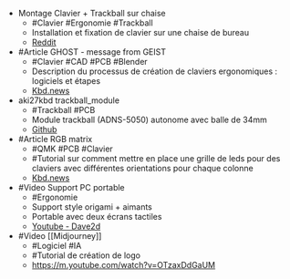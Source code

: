 - Montage Clavier + Trackball sur chaise
	- #Clavier #Ergonomie #Trackball
	- Installation et fixation de clavier sur une chaise de bureau
	- [Reddit](https://www.reddit.com/r/ErgoMechKeyboards/comments/117qeq0/improved_keyboard_chair_mounts_and_added_mount/)
- #Article GHOST - message from GEIST
	- #Clavier #CAD #PCB #Blender
	- Description du processus de création de claviers ergonomiques : logiciels et étapes
	- [Kbd.news](https://kbd.news/GHOST-message-from-GEIST-1799.html)
- aki27kbd trackball_module
	- #Trackball #PCB
	- Module trackball (ADNS-5050) autonome avec balle de 34mm
	- [Github](https://github.com/aki27kbd/trackball_module)
- #Article RGB matrix
	- #QMK #PCB #Clavier
	- #Tutorial sur comment mettre en place une grille de leds pour des claviers avec différentes orientations pour chaque colonne
	- [Kbd.news](https://kbd.news/QMK-RGB-Matrix-configuration-1869.html)
- #Video Support PC portable
	- #Ergonomie
	- Support style origami + aimants
	- Portable avec deux écrans tactiles
	- [Youtube - Dave2d](https://m.youtube.com/watch?v=Ep6HhI1mpko)
- #Video [[Midjourney]]
	- #Logiciel #IA
	- #Tutorial de création de logo
	- https://m.youtube.com/watch?v=OTzaxDdGaUM